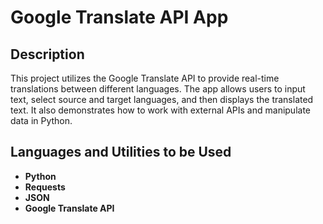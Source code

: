 <h1>Google Translate API App</h1> 

<h2>Description</h2>
This project utilizes the Google Translate API to provide real-time translations between different languages. The app allows users to input text, select source and target languages, and then displays the translated text. It also demonstrates how to work with external APIs and manipulate data in Python. 
<br /> 

<h2>Languages and Utilities to be Used</h2>

- <b>Python</b>
- <b>Requests</b>
- <b>JSON</b>
- <b>Google Translate API</b>
